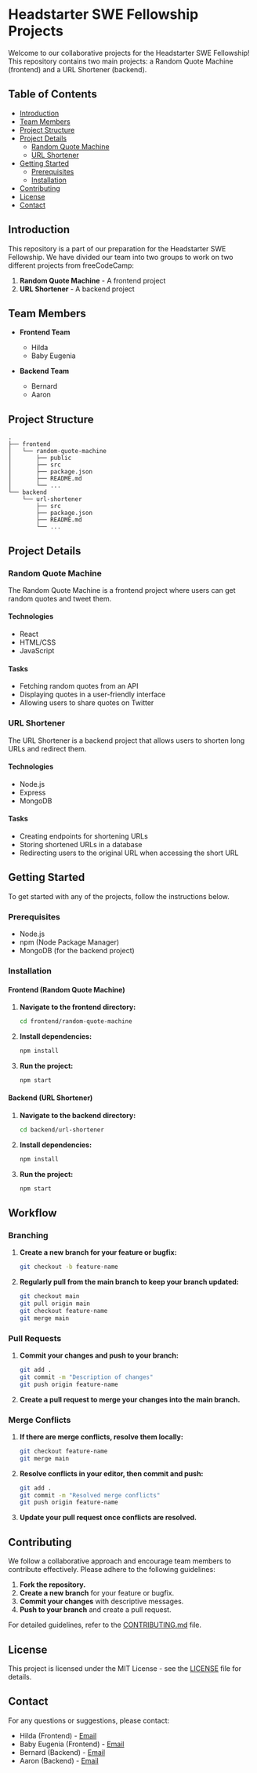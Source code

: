 # Headstarter SWE Fellowship Projects

Welcome to our collaborative projects for the Headstarter SWE Fellowship! This repository contains two main projects: a Random Quote Machine (frontend) and a URL Shortener (backend).

## Table of Contents

- [Introduction](#introduction)
- [Team Members](#team-members)
- [Project Structure](#project-structure)
- [Project Details](#project-details)
  - [Random Quote Machine](#random-quote-machine)
  - [URL Shortener](#url-shortener)
- [Getting Started](#getting-started)
  - [Prerequisites](#prerequisites)
  - [Installation](#installation)
- [Contributing](#contributing)
- [License](#license)
- [Contact](#contact)

## Introduction

This repository is a part of our preparation for the Headstarter SWE Fellowship. We have divided our team into two groups to work on two different projects from freeCodeCamp:
1. **Random Quote Machine** - A frontend project
2. **URL Shortener** - A backend project

## Team Members

- **Frontend Team**
  - Hilda
  - Baby Eugenia

- **Backend Team**
  - Bernard
  - Aaron

## Project Structure

```
.
├── frontend
│   └── random-quote-machine
│       ├── public
│       ├── src
│       ├── package.json
│       ├── README.md
│       └── ...
└── backend
    └── url-shortener
        ├── src
        ├── package.json
        ├── README.md
        └── ...
```

## Project Details

### Random Quote Machine

The Random Quote Machine is a frontend project where users can get random quotes and tweet them. 

#### Technologies
- React
- HTML/CSS
- JavaScript

#### Tasks
- Fetching random quotes from an API
- Displaying quotes in a user-friendly interface
- Allowing users to share quotes on Twitter

### URL Shortener

The URL Shortener is a backend project that allows users to shorten long URLs and redirect them.

#### Technologies
- Node.js
- Express
- MongoDB

#### Tasks
- Creating endpoints for shortening URLs
- Storing shortened URLs in a database
- Redirecting users to the original URL when accessing the short URL

## Getting Started

To get started with any of the projects, follow the instructions below.

### Prerequisites

- Node.js
- npm (Node Package Manager)
- MongoDB (for the backend project)

### Installation

#### Frontend (Random Quote Machine)

1. **Navigate to the frontend directory:**

    ```bash
    cd frontend/random-quote-machine
    ```

2. **Install dependencies:**

    ```bash
    npm install
    ```

3. **Run the project:**

    ```bash
    npm start
    ```

#### Backend (URL Shortener)

1. **Navigate to the backend directory:**

    ```bash
    cd backend/url-shortener
    ```

2. **Install dependencies:**

    ```bash
    npm install
    ```

3. **Run the project:**

    ```bash
    npm start
    ```
## Workflow

### Branching

1. **Create a new branch for your feature or bugfix:**

    ```bash
    git checkout -b feature-name
    ```

2. **Regularly pull from the main branch to keep your branch updated:**

    ```bash
    git checkout main
    git pull origin main
    git checkout feature-name
    git merge main
    ```

### Pull Requests

1. **Commit your changes and push to your branch:**

    ```bash
    git add .
    git commit -m "Description of changes"
    git push origin feature-name
    ```

2. **Create a pull request to merge your changes into the main branch.**

### Merge Conflicts

1. **If there are merge conflicts, resolve them locally:**

    ```bash
    git checkout feature-name
    git merge main
    ```

2. **Resolve conflicts in your editor, then commit and push:**

    ```bash
    git add .
    git commit -m "Resolved merge conflicts"
    git push origin feature-name
    ```

3. **Update your pull request once conflicts are resolved.**

## Contributing

We follow a collaborative approach and encourage team members to contribute effectively. Please adhere to the following guidelines:

1. **Fork the repository.**
2. **Create a new branch** for your feature or bugfix.
3. **Commit your changes** with descriptive messages.
4. **Push to your branch** and create a pull request.

For detailed guidelines, refer to the [CONTRIBUTING.md](CONTRIBUTING.md) file.

## License

This project is licensed under the MIT License - see the [LICENSE](LICENSE) file for details.

## Contact

For any questions or suggestions, please contact:

- Hilda (Frontend) - [Email](mailto:hilda@example.com)
- Baby Eugenia (Frontend) - [Email](mailto:babyeugenia@example.com)
- Bernard (Backend) - [Email](mailto:bernard@example.com)
- Aaron (Backend) - [Email](mailto:aaron@example.com)

